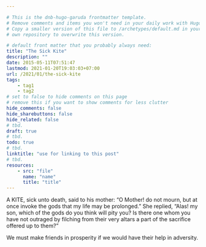 ```yaml
---

# This is the dnb-hugo-garuda frontmatter template. 
# Remove comments and items you won't need in your daily work with Hugo.
# Copy a smaller version of this file to /archetypes/default.md in your
# own repository to overwrite this version.

# default front matter that you probably always need:
title: "The Sick Kite"
description: ""
date: 2015-05-11T07:51:47
lastmod: 2021-01-20T19:03:03+07:00
url: /2021/01/the-sick-kite
tags:
    - tag1
    - tag2
# set to false to hide comments on this page
# remove this if you want to show comments for less clutter
hide_comments: false
hide_sharebuttons: false
hide_related: false
# tbd.
draft: true
# tbd.
todo: true
# tbd.
linktitle: "use for linking to this post"
# tbd.
resources:
    - src: "file"
      name: "name"
      title: "title"
---
```

A KITE, sick unto death, said to his mother: “O Mother! do not mourn, but at once invoke the gods that my life may be prolonged.” She replied, “Alas! my son, which of the gods do you think will pity you? Is there one whom you have not outraged by filching from their very altars a part of the sacrifice offered up to them?”

We must make friends in prosperity if we would have their help in adversity.
